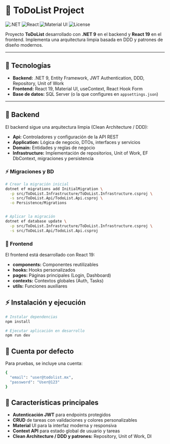# 📝 ToDoList Project

![.NET](https://img.shields.io/badge/.NET-9-blue)
![React](https://img.shields.io/badge/React-19-blue)
![Material UI](https://img.shields.io/badge/Material%20UI-5.0-brightgreen)
![License](https://img.shields.io/badge/License-MIT-green)

Proyecto **ToDoList** desarrollado con **.NET 9** en el backend y **React 19** en el frontend. Implementa una arquitectura limpia basada en DDD y patrones de diseño modernos.

---

## 🔹 Tecnologías

- **Backend:** .NET 9, Entity Framework, JWT Authentication, DDD, Repository, Unit of Work  
- **Frontend:** React 19, Material UI, useContext, React Hook Form  
- **Base de datos:** SQL Server (o la que configures en `appsettings.json`)  

---

## 🔹 Backend

El backend sigue una arquitectura limpia (Clean Architecture / DDD):

- **Api:** Controladores y configuración de la API REST  
- **Application:** Lógica de negocio, DTOs, interfaces y servicios  
- **Domain:** Entidades y reglas de negocio  
- **Infrastructure:** Implementación de repositorios, Unit of Work, EF DbContext, migraciones y persistencia  

### ⚡ Migraciones y BD

```bash
# Crear la migración inicial
dotnet ef migrations add InitialMigration \
  -p src/ToDoList.Infrastructure/ToDoList.Infrastructure.csproj \
  -s src/ToDoList.Api/TodoList.Api.csproj \
  -o Persistence/Migrations


# Aplicar la migración
dotnet ef database update \
  -p src/ToDoList.Infrastructure/ToDoList.Infrastructure.csproj \
  -s src/ToDoList.Api/TodoList.Api.csproj
```

### 🔹 Frontend

El frontend está desarrollado con React 19:

- **components:** Componentes reutilizables
- **hooks:** Hooks personalizados
- **pages:** Páginas principales (Login, Dashboard)
- **contexts:** Contextos globales (Auth, Tasks)
- **utils:** Funciones auxiliares

## ⚡ Instalación y ejecución

```bash
# Instalar dependencias
npm install

# Ejecutar aplicación en desarrollo
npm run dev
```

## 🔹 Cuenta por defecto
Para pruebas, se incluye una cuenta:

```bash
{
  "email": "user@todolist.mx",
  "password": "User@123"
}
```

## 🔹 Características principales
- **Autenticación JWT** para endpoints protegidos
- **CRUD** de tareas con validaciones y colores personalizables
- **Material** UI para la interfaz moderna y responsiva
- **Context API** para estado global de usuario y tareas
- **Clean Architecture / DDD y patrones:** Repository, Unit of Work, DI
